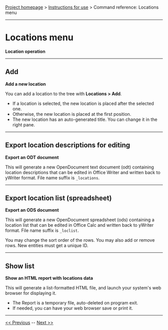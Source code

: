 [Project homepage](../index) > [Instructions for use](../usage) > Command reference: Locations menu

--- 

# Locations menu 

**Location operation**

--- 

## Add

**Add a new location**

You can add a location to the tree with **Locations > Add**.

- If a location is selected, the new location is placed after the selected one.
- Otherwise, the new location is placed at the first position.   
- The new location has an auto-generated title. You can change it in the right pane.

--- 

## Export location descriptions for editing 

**Export an ODT document**

This will generate a new OpenDocument text document (odt) containing
location descriptions that can be edited in Office Writer and written
back to yWriter format. File name suffix is `_locations`.

--- 

## Export location list (spreadsheet) 

**Export an ODS document**

This will generate a new OpenDocument spreadsheet (ods) containing a
location list that can be edited in Office Calc and written back to
yWriter format. File name suffix is `_loclist`.

You may change the sort order of the rows. You may also add or remove
rows. New entities must get a unique ID.

--- 

## Show list

**Show an HTML report with locations data**

This will generate a list-formatted HTML file, and launch your system's web browser for displaying it. 

- The Report is a temporary file, auto-deleted on program exit.
- If needed, you can have your web browser save or print it.

---

[<< Previous](characters_menu) -- [Next >>](items_menu)